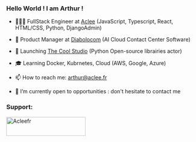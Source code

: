### Hello World ! I am Arthur !

- 👨🏻‍💻 FullStack Engineer at <a href="https://www.aclee.fr/">Aclee</a> (JavaScript, Typescript, React, HTML/CSS, Python, DjangoAdmin)
- 🦫 Product Manager at <a href="https://fr.diabolocom.ai/">Diabolocom</a> (AI Cloud Contact Center Software)
- 🚀 Launching <a href="http://www.thecoolblog.aclee.fr/">The Cool Studio</a> (Python Open-source librairies actor)
- 🎓 Learning Docker, Kubrnetes, Cloud (AWS, Google, Azure)
- 📫 How to reach me: arthur@aclee.fr
  
- 🔭 I’m currently open to opportunities : don't hesitate to contact me

<h3 align="left">Support:</h3>
<p><a href="https://www.buymeacoffee.com/acleefr"> <img align="left" src="https://cdn.buymeacoffee.com/buttons/v2/default-yellow.png" height="50" width="210" alt="Acleefr" /></a></p><br><br>

<!--
**Acleefr/acleefr** is a ✨ _special_ ✨ repository because its `README.md` (this file) appears on your GitHub profile.

Here are some ideas to get you started:

- 🔭 I’m currently working on ...
- 🌱 I’m currently learning ...
- 👯 I’m looking to collaborate on ...
- 🤔 I’m looking for help with ...
- 💬 Ask me about ...
- 📫 How to reach me: ...
- 😄 Pronouns: ...
- ⚡ Fun fact: ...
-->
